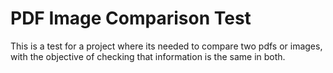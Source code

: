 # PDF Image Comparison Test
 This is a test for a project where its needed to compare two pdfs or images, with the objective of checking that information is the same in both.
